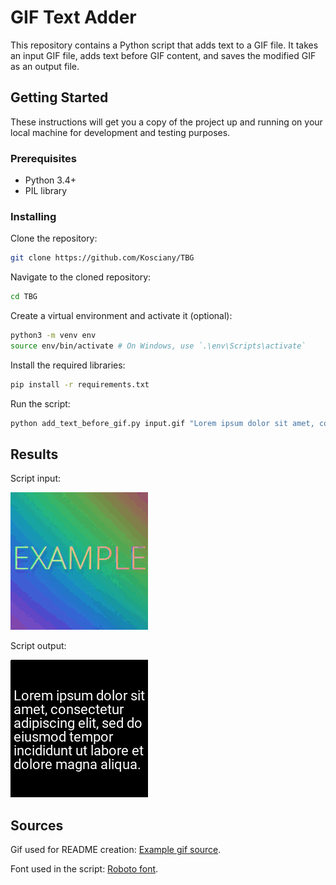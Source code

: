 # GIF Text Adder

This repository contains a Python script that adds text to a GIF file. It takes an input GIF file, adds text before GIF content, and saves the modified GIF as an output file.

## Getting Started

These instructions will get you a copy of the project up and running on your local machine for development and testing purposes.

### Prerequisites

- Python 3.4+
- PIL library

### Installing

Clone the repository:

```bash
git clone https://github.com/Kosciany/TBG
```

Navigate to the cloned repository:

```bash
cd TBG
```

Create a virtual environment and activate it (optional):

```bash
python3 -m venv env
source env/bin/activate # On Windows, use `.\env\Scripts\activate`
```

Install the required libraries:

```bash
pip install -r requirements.txt
```

Run the script:

```bash
python add_text_before_gif.py input.gif "Lorem ipsum dolor sit amet, consectetur adipiscing elit, sed do eiusmod tempor incididunt ut labore et dolore magna aliqua."
```

## Results

Script input:

![Example input gif](input.gif)

Script output:

![Example output gif](pbt_input.gif)

## Sources

Gif used for README creation: [Example gif source](https://media1.tenor.com/m/eFPFHSN4rJ8AAAAd/example.gif).

Font used in the script: [Roboto font](https://fonts.google.com/specimen/Roboto/about).
